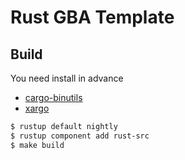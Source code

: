 # Rust GBA Template

## Build
You need install in advance
- [cargo-binutils](https://github.com/rust-embedded/cargo-binutils)
- [xargo](https://github.com/japaric/xargo)

```sh
$ rustup default nightly
$ rustup component add rust-src
$ make build
```
